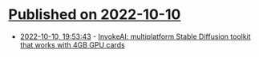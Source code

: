 # [Published on 2022-10-10](index.md)

* [2022-10-10, 19:53:43](https://lobste.rs/s/oz35pb/invokeai_multiplatform_stable) - [InvokeAI: multiplatform Stable Diffusion toolkit that works with 4GB GPU cards](https://github.com/invoke-ai/InvokeAI)
